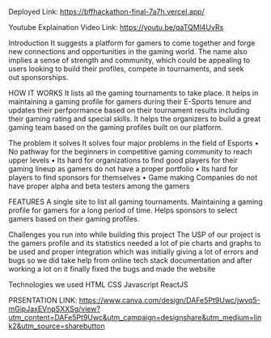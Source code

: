 Deployed Link:
https://bffhackathon-final-7a7h.vercel.app/

Youtube Explaination Video Link:
https://youtu.be/qaTQMl4UvRs

Introduction
 It suggests a platform for gamers to come together and forge new connections and opportunities in the gaming world. The name also implies a sense of strength and community, which could be appealing to users looking to build their profiles, compete in tournaments, and seek out sponsorships.
 
 HOW IT WORKS
It lists all the gaming tournaments to take place.
It helps in maintaining a gaming profile for gamers during their E-Sports tenure and updates their perfpormance based on their tournament results including their gaming rating and special skills.
It helps the organizers to build a great gaming team based on the gaming profiles built on our platform.

 The problem it solves
It solves four major problems in the field of Esports 
•	No pathway for the beginners in competitive gaming community to reach upper levels
•	Its hard for organizations to find good players for their gaming lineup as gamers do not have a proper portfolio
•	Its hard for players to find sponsors for themselves 
•	Game making Companies do not have proper alpha and beta testers among the gamers


FEATURES
A single site to list all gaming tournaments.
Maintaining a gaming profile for gamers for a long period of time.
Helps sponsors to select gamers based on their gaming profiles.

Challenges you run into while building this project
The USP of our project is the gamers profile and its statistics needed a lot of pie charts and graphs to be used and proper integration which was initially giving a lot of errors and bugs so we did take help from online tech stack documentation and after working a lot on it finally fixed the bugs and made the website


Technologies we used
HTML
CSS
Javascript
ReactJS

PRSENTATION LINK:
https://www.canva.com/design/DAFe5Pt9Uwc/jwvq5-mGipJaxEVnpSXXSg/view?utm_content=DAFe5Pt9Uwc&utm_campaign=designshare&utm_medium=link2&utm_source=sharebutton
